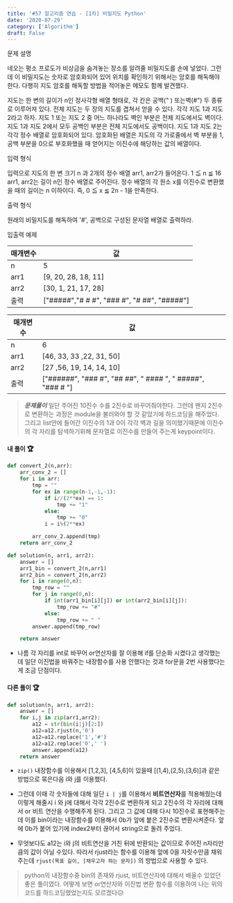 ```yaml
---
title: '#57 알고리즘 연습 - [1차] 비밀지도 Python'
date: '2020-07-29'
category: ['Algorithm']
draft: False
---
```


문제 설명

네오는 평소 프로도가 비상금을 숨겨놓는 장소를 알려줄 비밀지도를 손에 넣었다. 그런데 이 비밀지도는 숫자로 암호화되어 있어 위치를 확인하기 위해서는 암호를 해독해야 한다. 다행히 지도 암호를 해독할 방법을 적어놓은 메모도 함께 발견했다.

지도는 한 변의 길이가 n인 정사각형 배열 형태로, 각 칸은 공백(" ) 또는벽(#") 두 종류로 이루어져 있다.
전체 지도는 두 장의 지도를 겹쳐서 얻을 수 있다. 각각 지도 1과 지도 2라고 하자. 지도 1 또는 지도 2 중 어느 하나라도 벽인 부분은 전체 지도에서도 벽이다. 지도 1과 지도 2에서 모두 공백인 부분은 전체 지도에서도 공백이다.
지도 1과 지도 2는 각각 정수 배열로 암호화되어 있다.
암호화된 배열은 지도의 각 가로줄에서 벽 부분을 1, 공백 부분을 0으로 부호화했을 때 얻어지는 이진수에 해당하는 값의 배열이다.

입력 형식

입력으로 지도의 한 변 크기 n 과 2개의 정수 배열 arr1, arr2가 들어온다.
1 ≦ n ≦ 16
arr1, arr2는 길이 n인 정수 배열로 주어진다.
정수 배열의 각 원소 x를 이진수로 변환했을 때의 길이는 n 이하이다. 즉, 0 ≦ x ≦ 2n - 1을 만족한다.

출력 형식

원래의 비밀지도를 해독하여 '#', 공백으로 구성된 문자열 배열로 출력하라.

입출력 예제

| 매개변수 | 값                                          |
| -------- | ------------------------------------------- |
| n        | 5                                           |
| arr1     | [9, 20, 28, 18, 11]                         |
| arr2     | [30, 1, 21, 17, 28]                         |
| 출력     | ["#####","# # #", "### #", "# ##", "#####"] |

| 매개변수 | 값                                                         |
| -------- | ---------------------------------------------------------- |
| n        | 6                                                          |
| arr1     | [46, 33, 33 ,22, 31, 50]                                   |
| arr2     | [27 ,56, 19, 14, 14, 10]                                   |
| 출력     | ["######", "### #", "## ##", " #### ", " #####", "### # "] |

> **_문제풀이_**
> 일단 주어진 10진수 수를 2진수로 바꾸어줘야한다. 그런데 왠지 2진수로 변환하는 과정은 module을 불러와야 할 것 같았기에 하드코딩을 해주었다.
> 그리고 list안에 들어간 이진수의 1과 0이 각각 벽과 길을 의미했기때문에 이진수의 각 자리를 탐색하기위해 문자열로 이진수를 만들어 주는게 keypoint이다.

#### 내 풀이 🏆

```python
def convert_2(n,arr):
    arr_conv_2 = []
    for i in arr:
        tmp = ""
        for ex in range(n-1,-1,-1):
            if i//(2**ex) == 1:
                tmp += "1"
            else:
                tmp += "0"
            i = i%(2**ex)

        arr_conv_2.append(tmp)
    return arr_conv_2

def solution(n, arr1, arr2):
    answer = []
    arr1_bin = convert_2(n,arr1)
    arr2_bin = convert_2(n,arr2)
    for i in range(0,n):
        tmp_row = ""
        for j in range(0,n):
            if int(arr1_bin[i][j]) or int(arr2_bin[i][j]):
                tmp_row += "#"
            else:
                tmp_row += " "
        answer.append(tmp_row)

    return answer
```

-   나름 각 자리를 int로 바꾸어 or연산자를 잘 이용해 if를 단순화 시켰다고 생각했는데 일단 이진법을 바꿔주는 내장함수를 사용 안했다는 것과 for문을 2번 사용했다는게 조금 단점이다.

#### 다른 풀이 🏆

```python
def solution(n, arr1, arr2):
    answer = []
    for i,j in zip(arr1,arr2):
        a12 = str(bin(i|j)[2:])
        a12=a12.rjust(n,'0')
        a12=a12.replace('1','#')
        a12=a12.replace('0',' ')
        answer.append(a12)
    return answer
```

-   `zip()` 내장함수를 이용해서 [1,2,3], [4,5,6]이 있을때 [(1,4),(2,5),(3,6)]과 같은 방법으로 묶은다음 i와 j를 이용했다.

*   그런데 이때 각 숫자들에 대해 일단 `i | j`를 이용해서 **비트연산자**를 적용해줬는데 이렇게 해줄시 i 와 j에 대해서 각각 2진수로 변환하게 되고 2진수의 각 자리에 대해서 or 비트 연산을 수행해주게 된다.
    그리고 그 값에 대해 다시 10진수로 표현해주는데 이를 bin이라는 내장함수를 이용해서 0b가 앞에 붙은 2진수로 변환시켜준다.
    앞에 0b가 붙어 있기에 index2부터 끊어서 string으로 돌려 주었다.

*   무엇보다도 a12는 i와 j의 비트연산을 거친 뒤에 반환되는 값이므로 주어진 n자리만큼의 값이 아닐 수있다. 따라서 rjust라는 함수를 이용해
    앞에 0을 자릿수만큼 채워주는데 `rjust(목표 길이, [채우고자 하는 문자])` 의 방법으로 사용할 수 있다.

> python의 내장함수중 bin의 존재와 rjust, 비트연산자에 대해서 배울수 있었던 좋은 풀이였다.
> 어떻게 보면 or연산자와 이진법 변환 함수를 이용하여 나는 위의 코드를 하드코딩했었는지도 모르겠다😥
